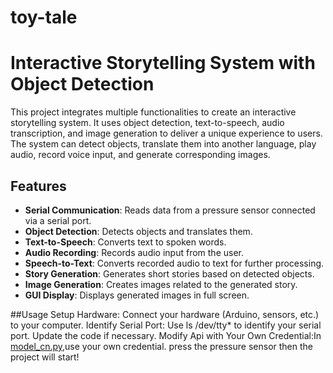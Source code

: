 # toy-tale
# Interactive Storytelling System with Object Detection

This project integrates multiple functionalities to create an interactive storytelling system. It uses object detection, text-to-speech, audio transcription, and image generation to deliver a unique experience to users. The system can detect objects, translate them into another language, play audio, record voice input, and generate corresponding images.

## Features

- **Serial Communication**: Reads data from a pressure sensor connected via a serial port.
- **Object Detection**: Detects objects and translates them.
- **Text-to-Speech**: Converts text to spoken words.
- **Audio Recording**: Records audio input from the user.
- **Speech-to-Text**: Converts recorded audio to text for further processing.
- **Story Generation**: Generates short stories based on detected objects.
- **Image Generation**: Creates images related to the generated story.
- **GUI Display**: Displays generated images in full screen.

##Usage
Setup Hardware: Connect your hardware (Arduino, sensors, etc.) to your computer.
Identify Serial Port: Use ls /dev/tty* to identify your serial port. Update the code if necessary.
Modify Api with Your Own Credential:In [model_cn.py](story_teller/model_cn.py),use your own credential.
press the pressure sensor then the project will start!
